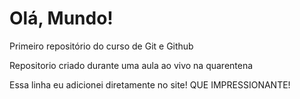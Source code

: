 # Olá, Mundo!
 Primeiro repositório do curso de Git e Github

 Repositorio criado durante uma aula ao vivo na quarentena
 
 Essa linha eu adicionei diretamente no site! QUE IMPRESSIONANTE!
